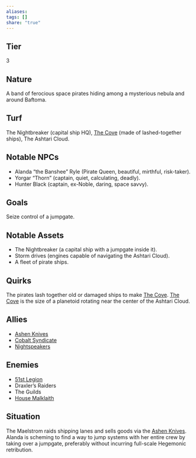 ```yaml
---
aliases: 
tags: []
share: "true"
---
```

## Tier
3

## Nature
A band of ferocious space pirates hiding among a mysterious nebula and around Baftoma.

## Turf
The Nightbreaker (capital ship HQ), [The Cove](The%20Cove.md) (made of lashed-together ships), The Ashtari Cloud.

## Notable NPCs
- Alanda “the Banshee” Ryle (Pirate Queen, beautiful, mirthful, risk-taker).
- Yorgar “Thorn” (captain, quiet, calculating, deadly).
- Hunter Black (captain, ex-Noble, daring, space savvy).

## Goals
Seize control of a jumpgate.

## Notable Assets
- The Nightbreaker (a capital ship with a jumpgate inside it).
- Storm drives (engines capable of navigating the Ashtari Cloud).
- A fleet of pirate ships.

## Quirks
The pirates lash together old or damaged ships to make [The Cove](The%20Cove.md). [The Cove](The%20Cove.md) is the size of a planetoid rotating near the center of the Ashtari Cloud.

## Allies
- [Ashen Knives](Ashen%20Knives.md)
- [Cobalt Syndicate](Cobalt%20Syndicate.md)
- [Nightspeakers](Nightspeakers.md)

## Enemies
- [51st Legion](51st%20Legion.md)
- Draxler’s Raiders
- The Guilds
- [House Malklaith](House%20Malklaith.md)

## Situation
The Maelstrom raids shipping lanes and sells goods via the [Ashen Knives](Ashen%20Knives.md). Alanda is scheming to find a way to jump systems with her entire crew by taking over a jumpgate, preferably without incurring full-scale Hegemonic retribution.
